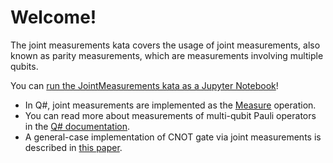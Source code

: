 ﻿# Welcome!

The joint measurements kata covers the usage of joint measurements, also known as parity measurements, which are measurements involving multiple qubits.

You can [run the JointMeasurements kata as a Jupyter Notebook](https://mybinder.org/v2/gh/Microsoft/QuantumKatas/main?filepath=JointMeasurements%2FJointMeasurements.ipynb)!

* In Q#, joint measurements are implemented as the [Measure](https://docs.microsoft.com/qsharp/api/qsharp/microsoft.quantum.intrinsic.measure) operation.
* You can read more about measurements of multi-qubit Pauli operators in the [Q# documentation](https://docs.microsoft.com/azure/quantum/concepts-pauli-measurements).
* A general-case implementation of CNOT gate via joint measurements is described in [this paper](https://arxiv.org/pdf/1201.5734.pdf).
